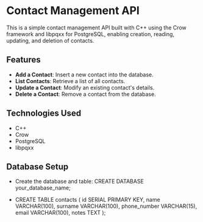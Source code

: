 # Contact Management API
This is a simple contact management API built with C++ using the Crow framework and libpqxx for PostgreSQL, enabling creation, reading, updating, and deletion of contacts.

## Features
- **Add a Contact**: Insert a new contact into the database.
- **List Contacts**: Retrieve a list of all contacts.
- **Update a Contact**: Modify an existing contact's details.
- **Delete a Contact**: Remove a contact from the database.

## Technologies Used 
- C++
- Crow
- PostgreSQL
- libpqxx

## Database Setup
- Create the database and table:
  CREATE DATABASE your_database_name;

- CREATE TABLE contacts (
    id SERIAL PRIMARY KEY,
    name VARCHAR(100),
    surname VARCHAR(100),
    phone_number VARCHAR(15),
    email VARCHAR(100),
    notes TEXT
);


